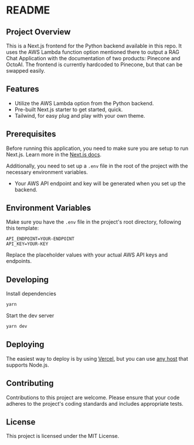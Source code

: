 # README

## Project Overview

This is a Next.js frontend for the Python backend available in this repo. It uses the AWS Lambda function option mentioned there to output a RAG Chat Application with the documentation of two products: Pinecone and OctoAI. The frontend is currently hardcoded to Pinecone, but that can be swapped easily.

## Features

- Utilize the AWS Lambda option from the Python backend.
- Pre-built Next.js starter to get started, quick.
- Tailwind, for easy plug and play with your own theme.

## Prerequisites

Before running this application, you need to make sure you are setup to run Next.js. Learn more in the [Next.js docs](https://nextjs.org/docs/getting-started/installation).

Additionally, you need to set up a `.env` file in the root of the project with the necessary environment variables.

- Your AWS API endpoint and key will be generated when you set up the backend.

## Environment Variables

Make sure you have the `.env` file in the project's root directory, following this template:

```
API_ENDPOINT=YOUR-ENDPOINT
API_KEY=YOUR-KEY
```

Replace the placeholder values with your actual AWS API keys and endpoints.

## Developing

Install dependencies

```bash
yarn
```

Start the dev server

```bash
yarn dev
```

## Deploying

The easiest way to deploy is by using [Vercel](https://vercel.com/docs/frameworks/nextjs), but you can use [any host](https://nextjs.org/docs/app/building-your-application/deploying#self-hosting) that supports Node.js.

## Contributing

Contributions to this project are welcome. Please ensure that your code adheres to the project's coding standards and includes appropriate tests.

## License

This project is licensed under the MIT License.
